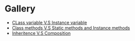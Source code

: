 # Gallery
- [CLass variable V.S Instance variable](/class_variable_and_instance_variable/class_variable_and_instance_variable.ipynb)
- [Class methods V.S Static methods and Instance methods](/class_methods_and_static_methods/class_methods_and_static_methods.ipynb)
- [Inheritence V.S Composition](inheritance_and_composition/inheritance_and_composition.ipynb)